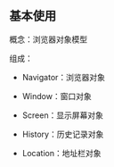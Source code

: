 ## 基本使用

概念：浏览器对象模型

组成：

- Navigator：浏览器对象

- Window：窗口对象
- Screen：显示屏幕对象
- History：历史记录对象
- Location：地址栏对象